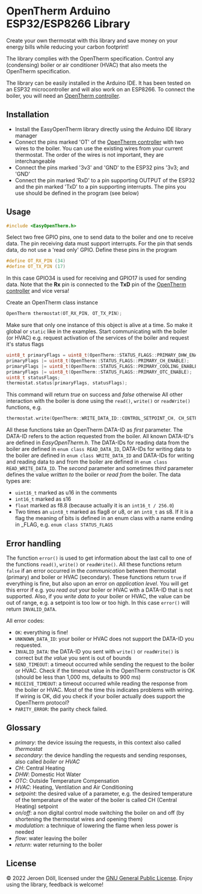 # OpenTherm Arduino ESP32/ESP8266 Library

Create your own thermostat with this library and save money on your energy bills while reducing your carbon footprint!

The library complies with the OpenTherm specification. Control any (condensing) boiler or air conditioner (HVAC) that also meets the OpenTherm specification.

The library can be easily installed in the Arduino IDE. It has been tested on an ESP32 microcontroller and will also work on an ESP8266.
To connect the boiler, you will need an [OpenTherm controller](https://www.tindie.com/products/jeroen88/opentherm-controller/).

## Installation
- Install the EasyOpenTherm library directly using the Arduino IDE library manager
- Connect the pins marked 'OT' of the [OpenTherm controller](https://www.tindie.com/products/jeroen88/opentherm-controller/) with two wires to the boiler. You can use the existing wires from your current thermostat. The order of the wires is not important, they are interchangeable
- Connect the pins marked '3v3' and 'GND' to the ESP32 pins '3v3;  and 'GND'
- Connect the pin marked 'RxD' to a pin supporting OUTPUT of the ESP32 and the pin marked 'TxD' to a pin supporting interrupts. The pins you use should be defined in the program (see below)

## Usage
```cpp
#include <EasyOpenTherm.h>
```
Select two free GPIO pins, one to send data to the boiler and one to receive data. The pin receiving data must support interrupts. For the pin that sends data, do not use a 'read only' GPIO. Define these pins in the program
```cpp
#define OT_RX_PIN (34)
#define OT_TX_PIN (17)
```
In this case GPIO34 is used for receiving and GPIO17 is used for sending data. Note that the **Rx** pin is connected to the **TxD** pin of the [OpenTherm controller](https://www.tindie.com/products/jeroen88/opentherm-controller/) and vice versa!

Create an OpenTherm class instance 
```cpp
OpenTherm thermostat(OT_RX_PIN, OT_TX_PIN);
```
Make sure that only one instance of this object is alive at a time. So make it global or ```static``` like in the examples.
Start communicating with the boiler (or HVAC) e.g. request activation of the services of the boiler and request it's status flags
```cpp
uint8_t primaryFlags = uint8_t(OpenTherm::STATUS_FLAGS::PRIMARY_DHW_ENABLE);  // Enable Domestic Hot Water 
primaryFlags |= uint8_t(OpenTherm::STATUS_FLAGS::PRIMARY_CH_ENABLE);          // Enable Central Heating
primaryFlags |= uint8_t(OpenTherm::STATUS_FLAGS::PRIMARY_COOLING_ENABLE);     // Enable cooling (of your boiler, if available)
primaryFlags |= uint8_t(OpenTherm::STATUS_FLAGS::PRIMARY_OTC_ENABLE);         // Enable Outside Temperature Compensation (ifa available in your boiler)
uint8_t statusFlags;                                                          // Flags returned by the boiler will be stored into this variable
thermostat.status(primaryFlags, statusFlags);
```
This command will return _true_ on success and _false_ otherwise
All other interaction with the boiler is done using the ```read()```, ```write()``` or ```readWrite()``` functions, e.g.
```cpp
thermostat.write(OpenTherm::WRITE_DATA_ID::CONTROL_SETPOINT_CH, CH_SETPOINT)
```
All these functions take an OpenTherm DATA-ID as _first_ parameter. The DATA-ID refers to the action requested from the boiler. All known DATA-ID's are defined in _EasyOpenTherm.h_. The DATA-IDs for reading data from the boiler are defined in ```enum class READ_DATA_ID```, DATA-IDs for writing data to the boiler are defined in ```enum class WRITE_DATA_ID``` and DATA-IDs for writing and reading data to and from the boiler are defined in ```enum class    READ_WRITE_DATA_ID```. The _second_ parameter and sometimes _third_ parameter defines the value _written to_ the boiler or _read from_ the boiler. The data types are:
- ```uint16_t``` marked as u16 in the comments
- ```int16_t``` marked as s16
- ```float``` marked as f8.8 (because actually it is an ```int16_t / 256.0```)
- Two times an ```uint8_t``` marked as flag8 or u8, or an ```int8_t``` as s8. If it is a flag the meaning of bits is defined in an enum class with a name ending in _FLAG, e.g. ```enum class STATUS_FLAGS```

## Error handling
The function ```error()``` is used to get information about the last call to one of the functions ```read()```, ```write()``` or ```readWrite()```. All these functions  return ```false``` if an
error occurred in the _communication_ between thermostat (primary) and boiler or HVAC (secondary). These functions return ```true``` if everything is fine, but also upon an error on 
_application level_. You will get this error if e.g. you _read out_ your boiler or HVAC with a DATA-ID that is not supported. Also, if you _write data to_ your boiler or HVAC, the value can be out of range, e.g. a setpoint is too low or too high. In this case ```error()``` will return ```INVALID_DATA```.

All error codes:
- ```OK```: everything is fine!
- ```UNKNOWN_DATA_ID```: your boiler or HVAC does not support the DATA-ID you requested. 
- ```INVALID_DATA```: the DATA-ID you sent with ```write()``` or ```readWrite()``` is correct but _the value_ you sent is out of bounds
- ```SEND_TIMEOUT```: a timeout occurred while sending the request to the boiler or HVAC. Check if the timeout value in the OpenTherm constructor is OK (should be less than 1,000 ms, defaults to 900 ms)
- ```RECEIVE_TIMEOUT```: a timeout occurred while reading the response from the boiler or HVAC. Most of the time this indicates problems with wiring. If wiring is OK, did you check if your boiler actually does support the OpenTherm protocol?
- ```PARITY_ERROR```: the parity check failed.

## Glossary
- _primary_: the device issuing the requests, in this context also called _thermostat_
- _secondary_: the device handling the requests and sending responses, also called _boiler_ or _HVAC_
- _CH_: Central Heating
- _DHW_: Domestic Hot Water
- _OTC_: Outside Temperature Compensation
- _HVAC_: Heating, Ventilation and Air Conditioning
- _setpoint_: the desired value of a parameter, e.g. the desired temperature of the temperature of the water of the boiler is called CH (Central Heating) setpoint
- _on/off_: a non digital control mode switching the boiler on and off (by shortening the thermostat wires and opening them)
- _modulation_: a technique of lowering the flame when less power is needed
- _flow_: water leaving the boiler
- _return_: water returning to the boiler

## License
© 2022 Jeroen Döll, licensed under the [GNU General Public License](https://www.gnu.org/licenses/gpl-3.0.html). Enjoy using the library, feedback is welcome!




